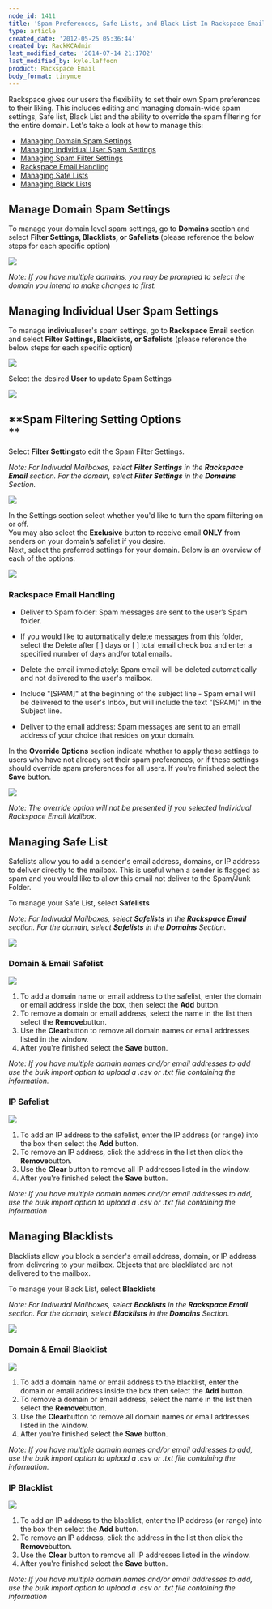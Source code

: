 ```yaml
---
node_id: 1411
title: 'Spam Preferences, Safe Lists, and Black List In Rackspace Email'
type: article
created_date: '2012-05-25 05:36:44'
created_by: RackKCAdmin
last_modified_date: '2014-07-14 21:1702'
last_modified_by: kyle.laffoon
product: Rackspace Email
body_format: tinymce
---
```


Rackspace gives our users the flexibility to set their own Spam
preferences to their liking. This includes editing and managing
domain-wide spam settings, Safe list, Black List and the ability to
override the spam filtering for the entire domain. Let's take a look at
how to manage this: 

-   [Managing Domain Spam Settings](#DomainSpam)
-   [Managing Individual User Spam Settings](#IndividualSpam)
-   [Managing Spam Filter Settings](#FilterSettings)
-   [Rackspace Email Handling](#Handling)
-   [Managing Safe Lists](#Safelist)
-   [Managing Black Lists](#Blacklist)

**Manage Domain Spam Settings**
-------------------------------

To manage your domain level spam settings, go to **Domains** section and
select **Filter Settings, Blacklists, or Safelists** (please reference
the below steps for each specific option)

 ![](/knowledge_center/sites/default/files/field/image/DomainsSpam_1.JPG)

*Note: If you have multiple domains, you may be prompted to select the
domain you intend to make changes to first.*

 

**Managing Individual User Spam Settings**
------------------------------------------

To manage **indiviual**user's spam settings, go to **Rackspace Email**
section and select **Filter Settings, Blacklists, or Safelists** (please
reference the below steps for each specific option) 

![](/knowledge_center/sites/default/files/field/image/RSSpam.JPG)

Select the desired **User** to update Spam Settings

![](/knowledge_center/sites/default/files/field/image/RSEUsers_0.JPG)

 

**Spam Filtering Setting Options\
**
---------------------------------

Select **Filter Settings**to edit the Spam Filter Settings.

*Note: For Indivudal Mailboxes, select **Filter Settings** in the
**Rackspace Email** section. For the domain, select **Filter Settings**
in the **Domains** Section.*

![](/knowledge_center/sites/default/files/field/image/DomainsSpam_0.JPG)

In the Settings section select whether you'd like to turn the spam
filtering on or off.\
You may also select the **Exclusive** button to receive email **ONLY**
from senders on your domain&rsquo;s safelist if you desire.\
Next, select the preferred settings for your domain. Below is an
overview of each of the options:

 ![](/knowledge_center/sites/default/files/field/image/Afterdomain1_1.JPG)

 

### **Rackspace Email Handling**

-   Deliver to Spam folder: Spam messages are sent to the user&rsquo;s Spam
    folder. 

-   If you would like to automatically delete messages from this folder,
    select the Delete after [    ] days or [    ] total email check box
    and enter a specified number of days and/or total emails.

-   Delete the email immediately: Spam email will be deleted
    automatically and not delivered to the user's mailbox.

-   Include "[SPAM]" at the beginning of the subject line - Spam email
    will be delivered to the user's Inbox, but will include the text
    "[SPAM]" in the Subject line.

-   Deliver to the email address: Spam messages are sent to an email
    address of your choice that resides on your domain. 

 In the **Override Options** section indicate whether to apply these
settings to users who have not already set their spam preferences, or if
these settings should override spam preferences for all users. If you're
finished select the **Save** button.

![](/knowledge_center/sites/default/files/field/image/SpamFiltering%20Override.png) 

*Note: The override option will not be presented if you selected
Individual Rackspace Email Mailbox.*  

 

**Managing Safe List**
----------------------

Safelists allow you to add a sender's email address, domains, or IP
address to deliver directly to the mailbox. This is useful when a sender
is flagged as spam and you would like to allow this email not deliver to
the Spam/Junk Folder.

To manage your Safe List, select **Safelists**

*Note: For Indivudal Mailboxes, select **Safelists** in the **Rackspace
Email** section. For the domain, select **Safelists** in the **Domains**
Section.*

 ![](/knowledge_center/sites/default/files/field/image/CPFiltersettingsSL_0.jpg)

### Domain & Email Safelist

![](/knowledge_center/sites/default/files/field/image/SpamFiltering%20SL%20Domains%20and%20Email.png)

1.  To add a domain name or email address to the safelist, enter the
    domain or email address inside the box, then select the **Add**
    button.
2.  To remove a domain or email address, select the name in the list
    then select the **Remove**button.
3.  Use the **Clear**button to remove all domain names or email
    addresses listed in the window.
4.  After you're finished select the **Save** button.

*Note: If you have multiple domain names and/or email addresses to add
use the bulk import option to upload a .csv or .txt file containing the
information.* 

### IP Safelist

 ![](/knowledge_center/sites/default/files/field/image/SpamFiltering%20SL%20IP.png)

1.  To add an IP address to the safelist, enter the IP address (or
    range) into the box then select the **Add** button. 
2.  To remove an IP address, click the address in the list then click
    the **Remove**button.
3.  Use the **Clear** button to remove all IP addresses listed in the
    window.
4.  After you're finished select the **Save** button.

*Note: If you have multiple domain names and/or email addresses to add,
use the bulk import option to upload a .csv or .txt file containing the
information*  

 

**Managing Blacklists**
-----------------------

Blacklists allow you block a sender's email address, domain, or IP
address from delivering to your mailbox. Objects that are blacklisted
are not delivered to the mailbox.

To manage your Black List, select **Blacklists**

*Note: For Indivudal Mailboxes, select **Backlists** in the **Rackspace
Email** section. For the domain, select **Blacklists** in the
**Domains** Section.*

 ![](/knowledge_center/sites/default/files/field/image/CPFiltersettingsBL_0.jpg)

### Domain & Email Blacklist

![](/knowledge_center/sites/default/files/field/image/SpamFiltering%20BL%20Domains%20and%20Email.png)

1.  To add a domain name or email address to the blacklist, enter the
    domain or email address inside the box then select
    the **Add** button.
2.  To remove a domain or email address, select the name in the list
    then select the **Remove**button.
3.  Use the **Clear**button to remove all domain names or email
    addresses listed in the window.
4.  After you're finished select the **Save** button.

 *Note: If you have multiple domain names and/or email addresses to add,
use the bulk import option to upload a .csv or .txt file containing the
information.* 

### IP Blacklist

![](/knowledge_center/sites/default/files/field/image/SpamFiltering%20BL%20IP.png)

1.  To add an IP address to the blacklist, enter the IP address (or
    range) into the box then select the **Add** button. 
2.  To remove an IP address, click the address in the list then click
    the **Remove**button.
3.  Use the **Clear** button to remove all IP addresses listed in the
    window.
4.  After you're finished select the **Save** button.

 *Note: If you have multiple domain names and/or email addresses to add,
use the bulk import option to upload a .csv or .txt file containing the
information* 

